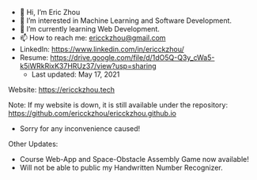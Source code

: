 - 👋 Hi, I’m Eric Zhou
- 👀 I’m interested in Machine Learning and Software Development.
- 🌱 I’m currently learning Web Development.
- 📫 How to reach me: ericckzhou@gmail.com
- LinkedIn: https://www.linkedin.com/in/ericckzhou/
- Resume: https://drive.google.com/file/d/1dO5Q-Q3y_cWa5-k5iWRkRixK37HRUz37/view?usp=sharing
  - Last updated: May 17, 2021

Website: https://ericckzhou.tech

Note: If my website is down, it is still available under the repository: https://github.com/ericckzhou/ericckzhou.github.io
- Sorry for any inconvenience caused!



Other Updates:
- Course Web-App and Space-Obstacle Assembly Game now available!
- Will not be able to public my Handwritten Number Recognizer.
<!---
ericckzhou/ericckzhou is a ✨ special ✨ repository because its `README.md` (this file) appears on your GitHub profile.
You can click the Preview link to take a look at your changes.
--->
